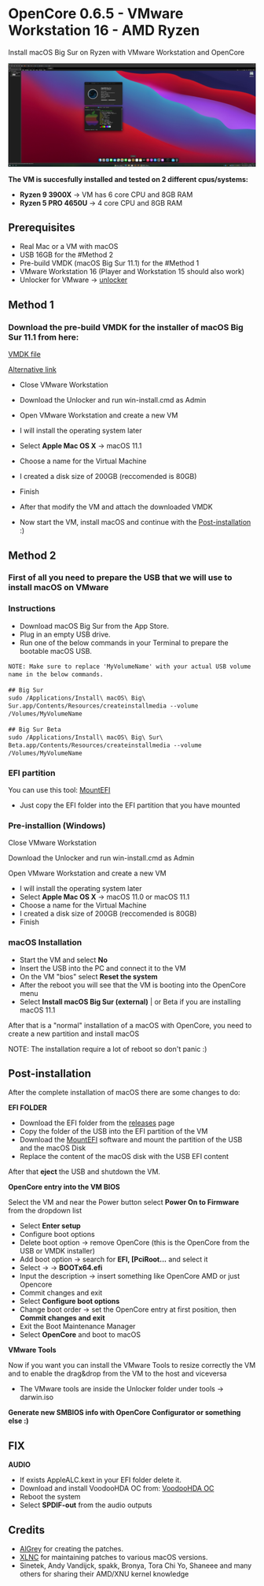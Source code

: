 # OpenCore 0.6.5 - VMware Workstation 16 - AMD Ryzen
Install macOS Big Sur on Ryzen with VMware Workstation and OpenCore

![Alt text](https://github.com/Ken5998/OpenCore-VMware-Workstation-AMD/blob/main/images/macos.jpg?raw=true "VMware screenshot")

**The VM is succesfully installed and tested on 2 different cpus/systems:**
* **Ryzen 9 3900X** -> VM has 6 core CPU and 8GB RAM
* **Ryzen 5 PRO 4650U** -> 4 core CPU and 8GB RAM

## Prerequisites
* Real Mac or a VM with macOS
* USB 16GB for the #Method 2
* Pre-build VMDK (macOS Big Sur 11.1) for the #Method 1
* VMware Workstation 16 (Player and Workstation 15 should also work) 
* Unlocker for VMware -> [unlocker](https://github.com/BDisp/unlocker)


## Method 1
### Download the pre-build VMDK for the installer of macOS Big Sur 11.1 from here: 
[VMDK file](https://drive.google.com/file/d/10qLPTret3KoV1bMRrcHNqKoN7mHvn2-6/view?usp=sharing)

[Alternative link](https://1fichier.com/?latap9wd4snffk0h4yon)

- Close VMware Workstation
- Download the Unlocker and run win-install.cmd as Admin
- Open VMware Workstation and create a new VM
- I will install the operating system later
- Select **Apple Mac OS X** -> macOS 11.1
- Choose a name for the Virtual Machine
- I created a disk size of 200GB (reccomended is 80GB)
- Finish 
- After that modify the VM and attach the downloaded VMDK

- Now start the VM, install macOS and continue with the [Post-installation](https://github.com/Ken5998/OpenCore-VMware-Workstation-AMD#post-installation) :)

## Method 2
### First of all you need to prepare the USB that we will use to install macOS on VMware
### Instructions
- Download macOS Big Sur from the App Store.
- Plug in an empty USB drive.
- Run one of the below commands in your Terminal to prepare the bootable macOS USB.
```
NOTE: Make sure to replace 'MyVolumeName' with your actual USB volume name in the below commands.

## Big Sur
sudo /Applications/Install\ macOS\ Big\ Sur.app/Contents/Resources/createinstallmedia --volume /Volumes/MyVolumeName

## Big Sur Beta
sudo /Applications/Install\ macOS\ Big\ Sur\ Beta.app/Contents/Resources/createinstallmedia --volume /Volumes/MyVolumeName
```

### EFI partition
You can use this tool: [MountEFI](https://github.com/corpnewt/MountEFI)
* Just copy the EFI folder into the EFI partition that you have mounted

### Pre-installion (Windows)
Close VMware Workstation

Download the Unlocker and run win-install.cmd as Admin

Open VMware Workstation and create a new VM
* I will install the operating system later
* Select **Apple Mac OS X** -> macOS 11.0 or macOS 11.1
* Choose a name for the Virtual Machine
* I created a disk size of 200GB (reccomended is 80GB)
* Finish

### macOS Installation
* Start the VM and select **No**
* Insert the USB into the PC and connect it to the VM
* On the VM "bios" select **Reset the system**
* After the reboot you will see that the VM is booting into the OpenCore menu
* Select **Install macOS Big Sur (external)** | or Beta if you are installing macOS 11.1

After that is a "normal" installation of a macOS with OpenCore, you need to create a new partition and install macOS

NOTE: The installation require a lot of reboot so don't panic :)

## Post-installation
After the complete installation of macOS there are some changes to do:

**EFI FOLDER**
* Download the EFI folder from the [releases](https://github.com/Ken5998/OpenCore-VMware-Workstation-AMD/releases) page
* Copy the folder of the USB into the EFI partition of the VM
* Download the [MountEFI](https://github.com/corpnewt/MountEFI) software and mount the partition of the USB and the macOS Disk
* Replace the content of the macOS disk with the USB EFI content

After that **eject** the USB and shutdown the VM.

**OpenCore entry into the VM BIOS**

Select the VM and near the Power button select **Power On to Firmware** from the dropdown list
* Select **Enter setup**
* Configure boot options
* Delete boot option -> remove OpenCore (this is the OpenCore from the USB or VMDK installer)
* Add boot option -> search for **EFI, [PciRoot...** and select it
* Select **<EFI>** -> **<BOOT>** -> **BOOTx64.efi**
* Input the description -> insert something like OpenCore AMD or just Opencore
* Commit changes and exit
* Select **Configure boot options**
* Change boot order -> set the OpenCore entry at first position, then **Commit changes and exit**
* Exit the Boot Maintenance Manager
* Select **OpenCore** and boot to macOS

**VMware Tools**

Now if you want you can install the VMware Tools to resize correctly the VM and to enable the drag&drop from the VM to the host and viceversa
* The VMware tools are inside the Unlocker folder under tools -> darwin.iso

**Generate new SMBIOS info with OpenCore Configurator or something else :)**

## FIX
**AUDIO**
* If exists AppleALC.kext in your EFI folder delete it.
* Download and install VoodooHDA OC from: [VoodooHDA OC](https://github.com/chris1111/VoodooHDA-OC)
* Reboot the system
* Select **SPDIF-out** from the audio outputs


## Credits
- [AlGrey](https://github.com/AlGreyy) for creating the patches.
- [XLNC](https://github.com/XLNCs) for maintaining patches to various macOS versions.
- Sinetek, Andy Vandijck, spakk, Bronya, Tora Chi Yo, Shaneee and many others for sharing their AMD/XNU kernel knowledge